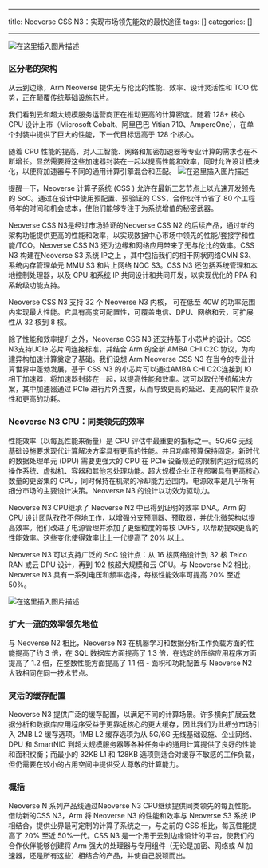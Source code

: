 
--- 
title:  Neoverse CSS N3：实现市场领先能效的最快途径 
tags: []
categories: [] 

---
<img src="https://img-blog.csdnimg.cn/direct/028727627a6743d3b8e3fd3bcf29e95e.png" alt="在这里插入图片描述">

### 区分老的架构

从云到边缘，Arm Neoverse 提供无与伦比的性能、效率、设计灵活性和 TCO 优势，正在颠覆传统基础设施芯片。

我们看到云和超大规模服务运营商正在推动更高的计算密度。随着 128+ 核心 CPU 设计上市（Microsoft Cobalt、阿里巴巴 Yitian 710、AmpereOne），在单个封装中提供了巨大的性能，下一代目标远高于 128 个核心。

随着 CPU 性能的提高，对人工智能、网络和加密加速器等专业计算的需求也在不断增长。显然需要将这些加速器封装在一起以提高性能和效率，同时允许设计模块化，以便将加速器与不同的通用计算引擎混合和匹配。 <img src="https://img-blog.csdnimg.cn/direct/b626c64707e74708977e0812b21c98f0.png" alt="在这里插入图片描述">

提醒一下，Neoverse 计算子系统 (CSS ) 允许在最新工艺节点上以光速开发领先的 SoC。通过在设计中使用预配置、预验证的 CSS，合作伙伴节省了 80 个工程师年的时间和机会成本，使他们能够专注于为系统增值的秘密武器。

Neoverse CSS N3是经过市场验证的Neoverse CSS N2 的后续产品，通过新的架构功能提供更高的性能和效率，以实现数据中心市场中领先的性能/套接字和性能/TCO。Neoverse CSS N3 还为边缘和网络应用带来了无与伦比的效率。CSS N3 构建在Neoverse S3 系统 IP之上 ，其中包括我们的相干网状网络CMN S3、系统内存管理单元 MMU S3 和片上网络 NOC S3。CSS N3 还包括系统管理和本地控制处理器，以及 CPU 和系统 IP 共同设计和共同开发，以实现优化的 PPA 和系统级功能支持。

Neoverse CSS N3 支持 32 个 Neoverse N3 内核， 可在低至 40W 的功率范围内实现最大性能。它具有高度可配置性，可覆盖电信、DPU、网络和云，可扩展性从 32 核到 8 核。

除了性能和效率提升之外，Neoverse CSS N3 还支持基于小芯片的设计。CSS N3支持UCIe 芯片间连接标准，并结合 Arm 的全新 AMBA CHI C2C 协议，为构建异构加速计算奠定了基础。我们设想 Arm Neoverse CSS N3 在当今的专业计算世界中蓬勃发展，基于 CSS N3 的小芯片可以通过AMBA CHI C2C连接到 IO 相干加速器，将加速器封装在一起，以提高性能和效率。这可以取代传统解决方案，其中加速器通过 PCIe 进行片外连接，从而导致更高的延迟、更高的软件复杂性和更高的功耗。

### Neoverse N3 CPU：同类领先的效率

性能效率（以每瓦性能来衡量）是 CPU 评估中最重要的指标之一。5G/6G 无线基础设施要求现代计算解决方案具有更高的性能。并且功率预算保持固定。新时代的数据处理单元 (DPU) 需要更强大的 CPU 在 PCIe 设备规范的限制内运行成熟的操作系统、虚拟机、容器和其他包处理功能。超大规模企业正在部署具有更高核心数量的更密集的 CPU，同时保持在机架的冷却能力范围内。电源效率是几乎所有细分市场的主要设计决策。Neoverse N3 的设计以功效为驱动力。

Neoverse N3 CPU继承了 Neoverse N2 中已得到证明的效率 DNA。Arm 的 CPU 设计团队孜孜不倦地工作，以增强分支预测器、预取器，并优化微架构以提高效率。他们改进了电源管理并添加了更细粒度的每核 DVFS，以帮助提取更高的性能效率。这些变化使得效率比上一代提高了 20% 以上。

Neoverse N3 可以支持广泛的 SoC 设计点：从 16 核网络设计到 32 核 Telco RAN 或云 DPU 设计，再到 192 核超大规模和云 CPU。与 Neoverse N2 相比，Neoverse N3 具有一系列电压和频率选择，每核性能效率可提高 20% 至近 50%。

<img src="https://img-blog.csdnimg.cn/direct/3674afd4e660405abae4428f2c67383c.png" alt="在这里插入图片描述">

### 扩大一流的效率领先地位

与 Neoverse N2 相比，Neoverse N3 在机器学习和数据分析工作负载方面的性能提高了约 3 倍，在 SQL 数据库方面提高了 1.3 倍，在选定的压缩应用程序方面提高了 1.2 倍，在整数性能方面提高了 1.1 倍 - 面积和功耗配置与 Neoverse N2 大致相同在同一技术节点。

### 灵活的缓存配置

Neoverse N3 提供广泛的缓存配置，以满足不同的计算场景。许多横向扩展云数据分析和数据库应用程序受益于更靠近核心的更大缓存，因此我们为此细分市场引入 2MB L2 缓存选项。1MB L2 缓存选项为从 5G/6G 无线基础设施、企业网络、DPU 和 SmartNIC 到超大规模服务器等各种任务中的通用计算提供了良好的性能和面积权衡；而最小的 32KB L1 和 128KB 选项则适合对缓存不敏感的工作负载，但仍需要在较小的占用空间中提供受人尊敬的计算能力。

### 概括

Neoverse N 系列产品线通过Neoverse N3 CPU继续提供同类领先的每瓦性能。借助新的CSS N3，Arm 将 Neoverse N3 的性能和效率与 Neoverse S3 系统 IP 相结合，提供业界最可定制的计算子系统之一，与之前的 CSS 相比，每瓦性能提高了 20% 至近 50%一代。CSS N3 是一个用于云到边缘设计的平台，使我们的合作伙伴能够创建将 Arm 强大的处理器与专用组件（无论是加密、网络或 AI 加速器，还是所有这些）相结合的产品，并使自己脱颖而出。
